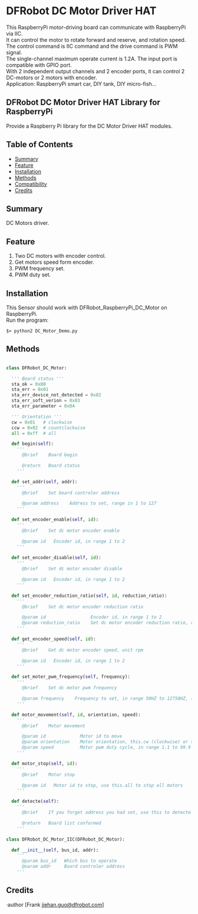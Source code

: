 # DFRobot DC Motor Driver HAT

This RaspberryPi motor-driving board can communicate with RaspberryPi via IIC. <br>
It can control the motor to rotate forward and reserve, and rotation speed. <br>
The control command is IIC command and the drive command is PWM signal. <br>
The single-channel maximum operate current is 1.2A. The input port is compatible with GPIO port. <br>
With 2 independent output channels and 2 encoder ports, it can control 2 DC-motors or 2 motors with encoder. <br>
Application: RaspberryPi smart car, DIY tank, DIY micro-fish... <br>

## DFRobot DC Motor Driver HAT Library for RaspberryPi

Provide a Raspberry Pi library for the DC Motor Driver HAT modules.

## Table of Contents

* [Summary](#summary)
* [Feature](#feature)
* [Installation](#installation)
* [Methods](#methods)
* [Compatibility](#compatibility)
* [Credits](#credits)

## Summary

DC Motors driver.

## Feature

1. Two DC motors with encoder control. <br>
2. Get motors speed form encoder. <br>
3. PWM frequency set. <br>
4. PWM duty set. <br>

## Installation

This Sensor should work with DFRobot_RaspberryPi_DC_Motor on RaspberryPi. <br>
Run the program:

```
$> python2 DC_Motor_Demo.py
```

## Methods

```py

class DFRobot_DC_Motor:

  ''' Board status '''
  sta_ok = 0x00
  sta_err = 0x01
  sta_err_device_not_detected = 0x02
  sta_err_soft_verion = 0x03
  sta_err_parameter = 0x04

  ''' Orientation '''
  cw = 0x01   # clockwise
  ccw = 0x02  # countclockwise
  all = 0xff  # all

  def begin(self):
    '''
      @brief    Board begin

      @return   Board status
    '''

  def set_addr(self, addr):
    '''
      @brief    Set board controler address

      @param address    Address to set, range in 1 to 127
    '''

  def set_encoder_enable(self, id):
    '''
      @brief    Set dc motor encoder enable

      @param id   Encoder id, in range 1 to 2
    '''
  
  def set_encoder_disable(self, id):
    '''
      @brief    Set dc motor encoder disable

      @param id   Encoder id, in range 1 to 2
    '''

  def set_encoder_reduction_ratio(self, id, reduction_ratio):
    '''
      @brief    Set dc motor encoder reduction ratio

      @param id                 Encoder id, in range 1 to 2
      @param reduction_ratio    Set dc motor encoder reduction ratio, range in 1 to 2000, (pulse per circle) = 16 * reduction_ratio * 2
    '''

  def get_encoder_speed(self, id):
    '''
      @brief    Get dc motor encoder speed, unit rpm

      @param id   Encoder id, in range 1 to 2
    '''

  def set_moter_pwm_frequency(self, frequency):
    '''
      @brief    Set dc motor pwm frequency

      @param frequency    Frequency to set, in range 50HZ to 12750HZ, (actual frequency) = frequency - (frequency % 50)
    '''

  def motor_movement(self, id, orientation, speed):
    '''
      @brief    Motor movement

      @param id             Motor id to move
      @param orientation    Motor orientation, this.cw (clockwise) or this.ccw (counterclockwise)
      @param speed          Motor pwm duty cycle, in range 1.1 to 99.9
    '''

  def motor_stop(self, id):
    '''
      @brief    Motor stop

      @param id   Motor id to stop, use this.all to stop all motors
    '''

  def detecte(self):
    '''
      @brief    If you forget address you had set, use this to detecte them, must have class instance

      @return   Board list conformed
    '''

class DFRobot_DC_Motor_IIC(DFRobot_DC_Motor):

  def __init__(self, bus_id, addr):
    '''
      @param bus_id   Which bus to operate
      @oaram addr     Board controler address
    '''

```

## Credits

·author [Frank jiehan.guo@dfrobot.com]

